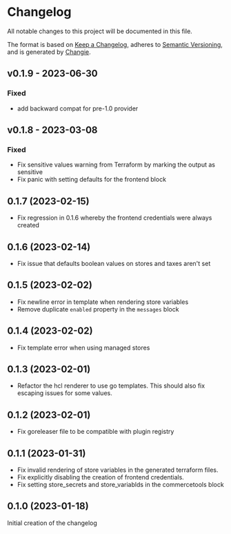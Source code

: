 # Changelog
All notable changes to this project will be documented in this file.

The format is based on [Keep a Changelog](https://keepachangelog.com/en/1.0.0/),
adheres to [Semantic Versioning](https://semver.org/spec/v2.0.0.html),
and is generated by [Changie](https://github.com/miniscruff/changie).


## v0.1.9 - 2023-06-30
### Fixed
* add backward compat for pre-1.0 provider

## v0.1.8 - 2023-03-08
### Fixed
* Fix sensitive values warning from Terraform by marking the output as sensitive
* Fix panic with setting defaults for the frontend block

## 0.1.7 (2023-02-15)
 - Fix regression in 0.1.6 whereby the frontend credentials were always created

## 0.1.6 (2023-02-14)
 - Fix issue that defaults boolean values on stores and taxes aren't set

## 0.1.5 (2023-02-02)
 - Fix newline error in template when rendering store variables
 - Remove duplicate `enabled` property in the `messages` block

## 0.1.4 (2023-02-02)
 - Fix template error when using managed stores

## 0.1.3 (2023-02-01)
 - Refactor the hcl renderer to use go templates. This should also fix escaping
   issues for some values.

## 0.1.2 (2023-02-01)
 - Fix goreleaser file to be compatible with plugin registry

## 0.1.1 (2023-01-31)
 - Fix invalid rendering of store variables in the generated terraform files.
 - Fix explicitly disabling the creation of frontend credentials.
 - Fix setting store_secrets and store_variablds in the commercetools block

## 0.1.0 (2023-01-18)
Initial creation of the changelog
